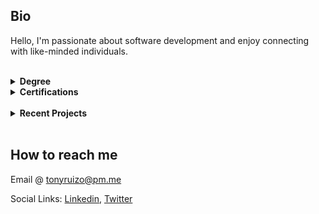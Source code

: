 

## Bio
<p>Hello, I'm passionate about software development and enjoy connecting with like-minded individuals.</p>


<br>

<details><summary><strong>Degree</strong></summary><p>Computer Programming and Analysis A.S. @ <a href="https://www.hccfl.edu/">HCC</a>.</p>
  <p><i>Present - Fall 2024</i></p></details>

<details><summary><strong>Certifications</strong></summary><p>Meta Front-End Developer Certification - offered by <a href="https://www.coursera.org/professional-certificates/meta-front-end-developer#about">Meta staff</a>. 
  <p><img src="Meta-front-end-cert.png" width="250"
 height="200" /></p>
  Click <a href="https://github.com/tonyruizo-meta-coursera">here</a> to view repos.</p></details>

<br>
<details><summary><strong>Recent Projects</strong></summary>
  <br>
  <p>Meta Capstone</p>
  <p></p><a href="https://tonyruizo-little-lemon.netlify.app/" target="_blank"><img src="metaCapstoneProject.gif" alt="Alt Text" height="200"/></a></p>
  <a href="https://github.com/tonyruizo-meta-coursera/capstone-little-lemon">View Code</a>
</details>
<br>

## How to reach me
<p>Email @ <a href="mailto:tonyruizo@pm.me">tonyruizo@pm.me<a/></p>
<p>Social Links: <a href="https://www.linkedin.com/in/tonyruizo/">Linkedin<a/>, <a href="https://twitter.com/tonyruizo">Twitter<a/> 

  
